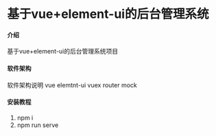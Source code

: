 # 基于vue+element-ui的后台管理系统

#### 介绍
基于vue+element-ui的后台管理系统项目

#### 软件架构
软件架构说明
vue elemtnt-ui vuex router mock

#### 安装教程

1.  npm i
2.  npm run serve


